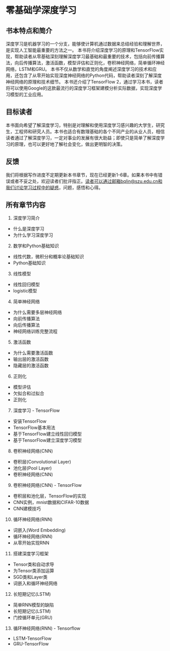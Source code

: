 # 零基础学深度学习
## 书本特点和简介
  深度学习是机器学习的一个分支，能够使计算机通过数据来总结经验和理解世界，是实现人工智能最重要的方法之一。
本书将介绍深度学习的原理和TensorFlow实现，帮助读者从零基础深刻理解深度学习最基础和最重要的技术，包括向前传播算法，向后传播算法，激活函数，模型评估和正则化，卷积神经网络，简单循环神经网络，LSTM和GRU。
本书不仅从数学和直觉的角度阐述深度学习的技术和应用，还包含了从零开始实现深度神经网络的Python代码，帮助读者深刻了解深度神经网络的原理和技术细节。
本书还介绍了TensorFlow 2，通过学习本书，读者将可以使用Google的这款最流行的深度学习框架建模分析实际数据，实现深度学习模型的工业应用。

## 目标读者

  本书面向希望了解深度学习，特别是对理解和使用深度学习感兴趣的大学生，研究生，工程师和研究人员。本书也适合有数理基础的各个不同产业的从业人员，相信读者通过了解深度学习，一定对事业的发展有很大助益；即使只是简单了解深度学习的原理，也可以更好地了解社会变化，做出更明智的决策。

## 反馈
我们将根据写作进度不定期更新本书章节，现在已经更新1-6章。如果本书中有错误或者不妥之处，欢迎读者们批评指正。读者可以通过邮箱bqlin@szu.edu.cn和我们讨论学习过程中的疑惑，问题，感悟和心得。

## 所有章节内容
1. 深度学习简介
 - 什么是深度学习
 - 为什么学习深度学习

2. 数学和Python基础知识
  - 线性代数，微积分和概率论基础知识
  - Python基础知识
3. 线性模型
  - 线性回归模型
  - logistic模型

4. 简单神经网络
  - 为什么需要多层神经网络
  - 向前传播算法
  - 向后传播算法
  - 神经网络训练完整流程

5. 激活函数
  - 为什么需要激活函数
  - 输出层的激活函数
  - 隐藏层的激活函数

6. 正则化

- 模型评估
- 欠拟合和过拟合
- 正则化

7.  深度学习 - TensorFlow

- 安装TensorFlow
- TensorFlow基本用法
- 基于TensorFlow建立线性回归模型
- 基于TensorFlow建立深度学习模型

8. 卷积神经网络(CNN)
  - 卷积层(Convolutional Layer)
  - 池化层(Pool Layer)
  - 卷积神经网络(CNN)

9. 卷积神经网络(CNN) - TensorFlow
  - 卷积层和池化层，TensorFlow的实现
  - CNN实例，mnist数据和CIFAR-10数据
  - CNN建模技巧

10. 循环神经网络(RNN)
  - 词嵌入(Word Embedding)
  - 循环神经网络(RNN)
  - 从零开始实现RNN

11. 搭建深度学习框架
  - Tensor类和自动求导
  - 为Tensor类添加运算
  - SGD类和Layer类
  - 词嵌入和循环神经网络

12. 长短期记忆(LSTM)
  - 简单RNN模型的缺陷
  - 长短期记忆(LSTM)
  - 门控循环单元(GRU)

13. 循环神经网络(RNN) - Tensorflow
  - LSTM-TensorFlow
  - GRU-TensorFlow

 


